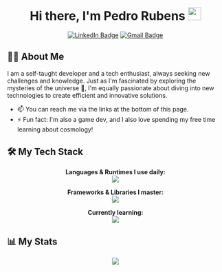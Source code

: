 <h1 align="center">
  Hi there, I'm Pedro Rubens
  <img src="https://media.giphy.com/media/hvRJCLFzcasrR4ia7z/giphy.gif" width="30px"/>
</h1>

<p align="center">
  <a href="https://www.linkedin.com/in/pedro-rubens-7033a5236/" target="_blank"><img src="https://img.shields.io/badge/LinkedIn-0077B5?style=for-the-badge&logo=linkedin&logoColor=white" alt="LinkedIn Badge"/></a>
  <a href="mailto:pedro.colaressrubens15789@gmail.com"><img src="https://img.shields.io/badge/Gmail-D14836?style=for-the-badge&logo=gmail&logoColor=white" alt="Gmail Badge"/></a>
</p>

## 👨‍💻 About Me

I am a self-taught developer and a tech enthusiast, always seeking new challenges and knowledge. Just as I'm fascinated by exploring the mysteries of the universe 🚀, I'm equally passionate about diving into new technologies to create efficient and innovative solutions.

- 📫 You can reach me via the links at the bottom of this page.
- ⚡ Fun fact: I'm also a game dev, and I also love spending my free time learning about cosmology!

## 🛠️ My Tech Stack

<p align="center">
  <strong>Languages & Runtimes I use daily:</strong><br>
  <a href="https://skillicons.dev">
    <img src="https://skillicons.dev/icons?i=go,ts,python,java,mysql,postman" />
  </a>
</p>

<p align="center">
  <strong>Frameworks & Libraries I master:</strong><br>
  <a href="https://skillicons.dev">
    <img src="https://skillicons.dev/icons?i=react,nextjs,tailwind,bootstrap" />
  </a>
</p>

<p align="center">
  <strong>Currently learning:</strong><br>
  <a href="https://skillicons.dev">
    <img src="https://skillicons.dev/icons?i=spring,aws,docker,mongodb" />
  </a>
</p>

## 📊 My Stats

<div align="center">
  <img src="https://github-readme-stats.vercel.app/api/top-langs/?username=PedrouColares&langs_count=16&theme=omni&card_width=450"/>
</div>
